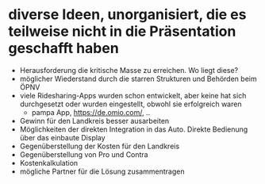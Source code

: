 # diverse Ideen, unorganisiert, die es teilweise nicht in die Präsentation geschafft haben

- Herausforderung die kritische Masse zu erreichen. Wo liegt diese?
- möglicher Wiederstand durch die starren Strukturen und Behörden beim ÖPNV
- viele Ridesharing-Apps wurden schon entwickelt, aber keine hat sich durchgesetzt oder wurden eingestellt, obwohl sie erfolgreich waren
  - pampa App, https://de.omio.com/, ..
- Gewinn für den Landkreis besser ausarbeiten
- Möglichkeiten der direkten Integration in das Auto. Direkte Bedienung über das einbaute Display
- Gegenüberstellung der Kosten für den Landkreis
- Gegenüberstellung von Pro und Contra
- Kostenkalkulation
- mögliche Partner für die Lösung zusammentragen